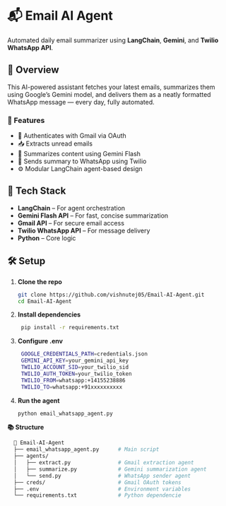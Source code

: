 # 📬 Email AI Agent

Automated daily email summarizer using **LangChain**, **Gemini**, and **Twilio WhatsApp API**.

## 🚀 Overview

This AI-powered assistant fetches your latest emails, summarizes them using Google’s Gemini model, and delivers them as a neatly formatted WhatsApp message — every day, fully automated.

### 🔧 Features

- 🔐 Authenticates with Gmail via OAuth
- 📥 Extracts unread emails
- 🧠 Summarizes content using Gemini Flash
- 📲 Sends summary to WhatsApp using Twilio
- ⚙️ Modular LangChain agent-based design

## 🧠 Tech Stack

- **LangChain** – For agent orchestration  
- **Gemini Flash API** – For fast, concise summarization  
- **Gmail API** – For secure email access  
- **Twilio WhatsApp API** – For message delivery  
- **Python** – Core logic  

## 🛠️ Setup

1. **Clone the repo**
   ```bash
   git clone https://github.com/vishnutej05/Email-AI-Agent.git
   cd Email-AI-Agent
2. **Install dependencies**
   ```bash
    pip install -r requirements.txt
3. **Configure .env**
   ```bash
    GOOGLE_CREDENTIALS_PATH=credentials.json
    GEMINI_API_KEY=your_gemini_api_key
    TWILIO_ACCOUNT_SID=your_twilio_sid
    TWILIO_AUTH_TOKEN=your_twilio_token
    TWILIO_FROM=whatsapp:+14155238886
    TWILIO_TO=whatsapp:+91xxxxxxxxxx
4. **Run the agent**
    ```bash
    python email_whatsapp_agent.py


**📚 Structure**
  ```bash
    📁 Email-AI-Agent
    ├── email_whatsapp_agent.py      # Main script
    ├── agents/
    │   ├── extract.py               # Gmail extraction agent
    │   ├── summarize.py             # Gemini summarization agent
    │   └── send.py                  # WhatsApp sender agent
    ├── creds/                       # Gmail OAuth tokens
    ├── .env                         # Environment variables
    └── requirements.txt             # Python dependencie
